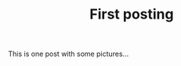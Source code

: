 ﻿---
title: "First posting"
categories:
  - Webtoon
tags:
  - funny
  - love
  - stress
layout: single_webtoon
gallery:
  - url: /assets/webtoons/hanbok/hanbok1.jpg
    image_path: /assets/webtoons/hanbok/hanbok1.jpg
    alt: "placeholder image 1"
  - url: /assets/webtoons/hanbok/hanbok2.jpg
    image_path: /assets/webtoons/hanbok/hanbok2.jpg
    alt: "placeholder image 2"
  - url: /assets/webtoons/hanbok/hanbok3.jpg
    image_path: /assets/webtoons/hanbok/hanbok3.jpg
    alt: "placeholder image 3"
  - url: /assets/webtoons/hanbok/hanbok2.jpg
    image_path: /assets/webtoons/hanbok/hanbok2.jpg
    alt: "placeholder image 34"
---

This is one post with some pictures...
